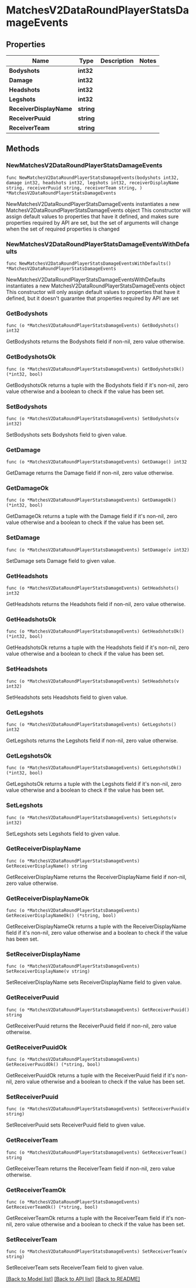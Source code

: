 # MatchesV2DataRoundPlayerStatsDamageEvents

## Properties

Name | Type | Description | Notes
------------ | ------------- | ------------- | -------------
**Bodyshots** | **int32** |  | 
**Damage** | **int32** |  | 
**Headshots** | **int32** |  | 
**Legshots** | **int32** |  | 
**ReceiverDisplayName** | **string** |  | 
**ReceiverPuuid** | **string** |  | 
**ReceiverTeam** | **string** |  | 

## Methods

### NewMatchesV2DataRoundPlayerStatsDamageEvents

`func NewMatchesV2DataRoundPlayerStatsDamageEvents(bodyshots int32, damage int32, headshots int32, legshots int32, receiverDisplayName string, receiverPuuid string, receiverTeam string, ) *MatchesV2DataRoundPlayerStatsDamageEvents`

NewMatchesV2DataRoundPlayerStatsDamageEvents instantiates a new MatchesV2DataRoundPlayerStatsDamageEvents object
This constructor will assign default values to properties that have it defined,
and makes sure properties required by API are set, but the set of arguments
will change when the set of required properties is changed

### NewMatchesV2DataRoundPlayerStatsDamageEventsWithDefaults

`func NewMatchesV2DataRoundPlayerStatsDamageEventsWithDefaults() *MatchesV2DataRoundPlayerStatsDamageEvents`

NewMatchesV2DataRoundPlayerStatsDamageEventsWithDefaults instantiates a new MatchesV2DataRoundPlayerStatsDamageEvents object
This constructor will only assign default values to properties that have it defined,
but it doesn't guarantee that properties required by API are set

### GetBodyshots

`func (o *MatchesV2DataRoundPlayerStatsDamageEvents) GetBodyshots() int32`

GetBodyshots returns the Bodyshots field if non-nil, zero value otherwise.

### GetBodyshotsOk

`func (o *MatchesV2DataRoundPlayerStatsDamageEvents) GetBodyshotsOk() (*int32, bool)`

GetBodyshotsOk returns a tuple with the Bodyshots field if it's non-nil, zero value otherwise
and a boolean to check if the value has been set.

### SetBodyshots

`func (o *MatchesV2DataRoundPlayerStatsDamageEvents) SetBodyshots(v int32)`

SetBodyshots sets Bodyshots field to given value.


### GetDamage

`func (o *MatchesV2DataRoundPlayerStatsDamageEvents) GetDamage() int32`

GetDamage returns the Damage field if non-nil, zero value otherwise.

### GetDamageOk

`func (o *MatchesV2DataRoundPlayerStatsDamageEvents) GetDamageOk() (*int32, bool)`

GetDamageOk returns a tuple with the Damage field if it's non-nil, zero value otherwise
and a boolean to check if the value has been set.

### SetDamage

`func (o *MatchesV2DataRoundPlayerStatsDamageEvents) SetDamage(v int32)`

SetDamage sets Damage field to given value.


### GetHeadshots

`func (o *MatchesV2DataRoundPlayerStatsDamageEvents) GetHeadshots() int32`

GetHeadshots returns the Headshots field if non-nil, zero value otherwise.

### GetHeadshotsOk

`func (o *MatchesV2DataRoundPlayerStatsDamageEvents) GetHeadshotsOk() (*int32, bool)`

GetHeadshotsOk returns a tuple with the Headshots field if it's non-nil, zero value otherwise
and a boolean to check if the value has been set.

### SetHeadshots

`func (o *MatchesV2DataRoundPlayerStatsDamageEvents) SetHeadshots(v int32)`

SetHeadshots sets Headshots field to given value.


### GetLegshots

`func (o *MatchesV2DataRoundPlayerStatsDamageEvents) GetLegshots() int32`

GetLegshots returns the Legshots field if non-nil, zero value otherwise.

### GetLegshotsOk

`func (o *MatchesV2DataRoundPlayerStatsDamageEvents) GetLegshotsOk() (*int32, bool)`

GetLegshotsOk returns a tuple with the Legshots field if it's non-nil, zero value otherwise
and a boolean to check if the value has been set.

### SetLegshots

`func (o *MatchesV2DataRoundPlayerStatsDamageEvents) SetLegshots(v int32)`

SetLegshots sets Legshots field to given value.


### GetReceiverDisplayName

`func (o *MatchesV2DataRoundPlayerStatsDamageEvents) GetReceiverDisplayName() string`

GetReceiverDisplayName returns the ReceiverDisplayName field if non-nil, zero value otherwise.

### GetReceiverDisplayNameOk

`func (o *MatchesV2DataRoundPlayerStatsDamageEvents) GetReceiverDisplayNameOk() (*string, bool)`

GetReceiverDisplayNameOk returns a tuple with the ReceiverDisplayName field if it's non-nil, zero value otherwise
and a boolean to check if the value has been set.

### SetReceiverDisplayName

`func (o *MatchesV2DataRoundPlayerStatsDamageEvents) SetReceiverDisplayName(v string)`

SetReceiverDisplayName sets ReceiverDisplayName field to given value.


### GetReceiverPuuid

`func (o *MatchesV2DataRoundPlayerStatsDamageEvents) GetReceiverPuuid() string`

GetReceiverPuuid returns the ReceiverPuuid field if non-nil, zero value otherwise.

### GetReceiverPuuidOk

`func (o *MatchesV2DataRoundPlayerStatsDamageEvents) GetReceiverPuuidOk() (*string, bool)`

GetReceiverPuuidOk returns a tuple with the ReceiverPuuid field if it's non-nil, zero value otherwise
and a boolean to check if the value has been set.

### SetReceiverPuuid

`func (o *MatchesV2DataRoundPlayerStatsDamageEvents) SetReceiverPuuid(v string)`

SetReceiverPuuid sets ReceiverPuuid field to given value.


### GetReceiverTeam

`func (o *MatchesV2DataRoundPlayerStatsDamageEvents) GetReceiverTeam() string`

GetReceiverTeam returns the ReceiverTeam field if non-nil, zero value otherwise.

### GetReceiverTeamOk

`func (o *MatchesV2DataRoundPlayerStatsDamageEvents) GetReceiverTeamOk() (*string, bool)`

GetReceiverTeamOk returns a tuple with the ReceiverTeam field if it's non-nil, zero value otherwise
and a boolean to check if the value has been set.

### SetReceiverTeam

`func (o *MatchesV2DataRoundPlayerStatsDamageEvents) SetReceiverTeam(v string)`

SetReceiverTeam sets ReceiverTeam field to given value.



[[Back to Model list]](../README.md#documentation-for-models) [[Back to API list]](../README.md#documentation-for-api-endpoints) [[Back to README]](../README.md)


